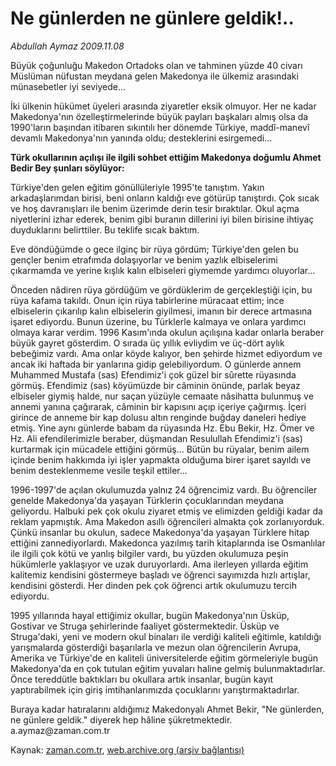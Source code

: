 # Ne günlerden ne günlere geldik!..

*Abdullah Aymaz 2009.11.08*

<tr><td class="metin" colspan="2" style="padding-top: 20px; padding-left: 5px; ">Büyük çoğunluğu Makedon Ortadoks olan ve tahminen yüzde 40 civarı Müslüman  nüfustan meydana gelen Makedonya ile ülkemiz arasındaki münasebetler iyi seviyede...</td></tr><tr><td class="metin" colspan="2" style="padding-top: 20px; padding-left: 5px; "><p> İki ülkenin hükümet üyeleri arasında ziyaretler eksik olmuyor. Her ne kadar Makedonya'nın özelleştirmelerinde büyük payları başkaları almış olsa da 1990'ların başından itibaren sıkıntılı her dönemde Türkiye, maddî-manevî devamlı Makedonya'nın yanında oldu; desteklerini esirgemedi...
<p><b>Türk okullarının açılışı ile ilgili sohbet ettiğim Makedonya doğumlu Ahmet Bedir Bey şunları söylüyor:</b>
<p>Türkiye'den gelen eğitim gönüllüleriyle 1995'te tanıştım. Yakın arkadaşlarımdan birisi, beni onların kaldığı eve götürüp tanıştırdı. Çok sıcak ve hoş davranışları ile benim üzerimde derin tesir bıraktılar. Okul açma niyetlerini izhar ederek, benim gibi buranın dillerini iyi bilen birisine ihtiyaç duyduklarını belirttiler. Bu teklife sıcak baktım.
<p>Eve döndüğümde o gece ilginç bir rüya gördüm; Türkiye'den gelen bu gençler benim etrafımda dolaşıyorlar ve benim yazlık elbiselerimi çıkarmamda ve yerine kışlık kalın elbiseleri giymemde yardımcı oluyorlar...
<p>Önceden nâdiren rüya gördüğüm ve gördüklerim de gerçekleştiği için, bu rüya kafama takıldı. Onun için rüya tabirlerine müracaat ettim; ince elbiselerin çıkarılıp kalın elbiselerin giyilmesi, imanın bir derece artmasına işaret ediyordu. Bunun üzerine, bu Türklerle kalmaya ve onlara yardımcı olmaya karar verdim. 1996 Kasım'ında okulun açılışına kadar onlarla beraber büyük gayret gösterdim. O sırada üç yıllık evliydim ve üç-dört aylık bebeğimiz vardı. Ama onlar köyde kalıyor, ben şehirde hizmet ediyordum ve ancak iki haftada bir yanlarına gidip gelebiliyordum. O günlerde annem Muhammed Mustafa (sas) Efendimiz'i çok güzel bir sûrette rüyasında görmüş. Efendimiz (sas) köyümüzde bir câminin önünde, parlak beyaz elbiseler giymiş halde, nur saçan yüzüyle cemaate nâsihatta bulunmuş ve annemi yanına çağırarak, câminin bir kapısını açıp içeriye çağırmış. İçeri girince de anneme bir kap dolusu altın renginde buğday daneleri hediye etmiş. Yine aynı günlerde babam da rüyasında Hz. Ebu Bekir, Hz. Ömer ve Hz. Ali efendilerimizle beraber, düşmandan Resulullah Efendimiz'i (sas) kurtarmak için mücadele ettiğini görmüş... Bütün bu rüyalar, benim ailem içinde benim hakkımda iyi işler yapmakta olduğuma birer işaret sayıldı ve benim desteklenmeme vesile teşkil ettiler...
<p>1996-1997'de açılan okulumuzda yalnız 24 öğrencimiz vardı. Bu öğrenciler genelde Makedonya'da yaşayan Türklerin çocuklarından meydana geliyordu. Halbuki pek çok okulu ziyaret etmiş ve elimizden geldiği kadar da reklam yapmıştık. Ama Makedon asıllı öğrencileri almakta çok zorlanıyorduk. Çünkü insanlar bu okulun, sadece Makedonya'da yaşayan Türklere hitap ettiğini zannediyorlardı. Makedonca yazılmış tarih kitaplarında ise Osmanlılar ile ilgili çok kötü ve yanlış bilgiler vardı, bu yüzden okulumuza peşin hükümlerle yaklaşıyor ve uzak duruyorlardı. Ama ilerleyen yıllarda eğitim kalitemiz kendisini göstermeye başladı ve öğrenci sayımızda hızlı artışlar, kendisini gösterdi. Her dinden pek çok öğrenci artık okulumuzu tercih ediyordu.
<p>1995 yıllarında hayal ettiğimiz okullar, bugün Makedonya'nın Üsküp, Gostivar ve Struga şehirlerinde faaliyet göstermektedir. Üsküp ve Struga'daki, yeni ve modern okul binaları ile verdiği kaliteli eğitimle, katıldığı yarışmalarda gösterdiği başarılarla ve mezun olan öğrencilerin Avrupa, Amerika ve Türkiye'de en kaliteli üniversitelerde eğitim görmeleriyle bugün Makedonya'da en çok tutulan eğitim yuvaları haline gelmiş bulunmaktadırlar. Önce tereddütle baktıkları bu okullara artık insanlar, bugün kayıt yaptırabilmek için giriş imtihanlarımızda çocuklarını yarıştırmaktadırlar.
<p>Buraya kadar hatıralarını aldığımız Makedonyalı Ahmet Bekir, "Ne günlerden, ne günlere geldik." diyerek hep hâline şükretmektedir. a.aymaz@zaman.com.tr<br/></p></p></p></p></p></p></p></p></td></tr>

Kaynak: [zaman.com.tr](http://zaman.com.tr/yazar.do?yazino=913068), [web.archive.org (arşiv bağlantısı)](http://web.archive.org/web/20091120192719/http://zaman.com.tr:80/yazar.do?yazino=913068)

